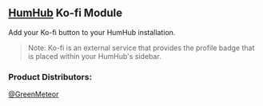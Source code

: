 
## [HumHub](https://www.humhub.org/en) Ko-fi Module

Add your Ko-fi button to your HumHub installation.

> Note: Ko-fi is an external service that provides the profile badge that is placed within your HumHub's sidebar.

### __Product Distributors:__
[@GreenMeteor](https://github.com/GreenMeteor)
